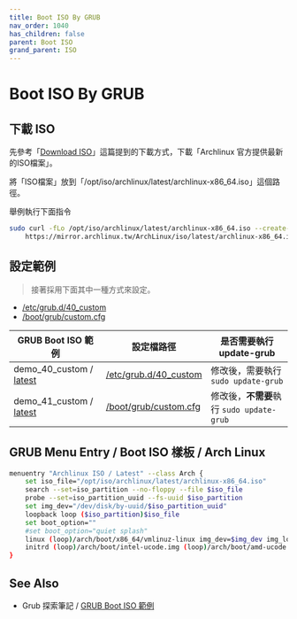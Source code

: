```yaml
---
title: Boot ISO By GRUB
nav_order: 1040
has_children: false
parent: Boot ISO
grand_parent: ISO
---
```



# Boot ISO By GRUB


## 下載 ISO

先參考「[Download ISO](https://samwhelp.github.io/note-about-archlinux/read/core/iso/download-iso.html)」這篇提到的下載方式，下載「Archlinux 官方提供最新的ISO檔案」。

將「ISO檔案」放到「/opt/iso/archlinux/latest/archlinux-x86_64.iso」這個路徑。

舉例執行下面指令

``` sh
sudo curl -fLo /opt/iso/archlinux/latest/archlinux-x86_64.iso --create-dirs \
	https://mirror.archlinux.tw/ArchLinux/iso/latest/archlinux-x86_64.iso
```


## 設定範例

> 接著採用下面其中一種方式來設定。

* [/etc/grub.d/40_custom](https://github.com/samwhelp/note-about-grub/blob/gh-pages/_demo/prototype/boot_iso/demo_40_custom/ArchLinux/latest/40_custom)
* [/boot/grub/custom.cfg](https://github.com/samwhelp/note-about-grub/blob/gh-pages/_demo/prototype/boot_iso/demo_41_custom/ArchLinux/latest/custom.cfg)


| GRUB Boot ISO 範例 | 設定檔路徑 | 是否需要執行 update-grub |
| --- | --- | --- |
| demo_40_custom / [latest](https://github.com/samwhelp/note-about-grub/blob/gh-pages/_demo/prototype/boot_iso/demo_40_custom/ArchLinux/latest/) | [/etc/grub.d/40_custom](https://github.com/samwhelp/note-about-grub/blob/gh-pages/_demo/prototype/boot_iso/demo_40_custom/ArchLinux/latest/40_custom) | 修改後，需要執行 `sudo update-grub` |
| demo_41_custom / [latest](https://github.com/samwhelp/note-about-grub/blob/gh-pages/_demo/prototype/boot_iso/demo_41_custom/ArchLinux/latest/) | [/boot/grub/custom.cfg](https://github.com/samwhelp/note-about-grub/blob/gh-pages/_demo/prototype/boot_iso/demo_41_custom/ArchLinux/latest/custom.cfg) | 修改後，**不需要**執行 `sudo update-grub` |


## GRUB Menu Entry / Boot ISO 樣板 / Arch Linux

``` sh
menuentry "Archlinux ISO / Latest" --class Arch {
	set iso_file="/opt/iso/archlinux/latest/archlinux-x86_64.iso"
	search --set=iso_partition --no-floppy --file $iso_file
	probe --set=iso_partition_uuid --fs-uuid $iso_partition
	set img_dev="/dev/disk/by-uuid/$iso_partition_uuid"
	loopback loop ($iso_partition)$iso_file
	set boot_option=""
	#set boot_option="quiet splash"
	linux (loop)/arch/boot/x86_64/vmlinuz-linux img_dev=$img_dev img_loop=$iso_file $boot_option
	initrd (loop)/arch/boot/intel-ucode.img (loop)/arch/boot/amd-ucode.img (loop)/arch/boot/x86_64/initramfs-linux.img
}
```


## See Also

* Grub 探索筆記 / [GRUB Boot ISO 範例](https://samwhelp.github.io/note-about-grub/read/howto/boot_iso.html)
